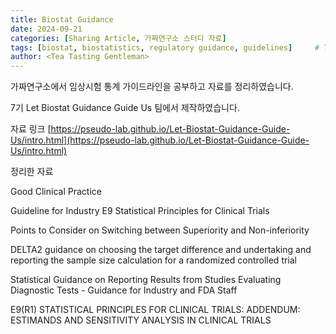 ```yaml
---
title: Biostat Guidance
date: 2024-09-21
categories: [Sharing Article, 가짜연구소 스터디 자료]
tags: [biostat, biostatistics, regulatory guidance, guidelines]     # TAG names should always be lowercase
author: <Tea Tasting Gentleman>
---
```

가짜연구소에서 임상시험 통계 가이드라인을 공부하고 자료를 정리하였습니다.

7기 Let Biostat Guidance Guide Us 팀에서 제작하였습니다.

자료 링크
[https://pseudo-lab.github.io/Let-Biostat-Guidance-Guide-Us/intro.html](https://pseudo-lab.github.io/Let-Biostat-Guidance-Guide-Us/intro.html)

정리한 자료

Good Clinical Practice

Guideline for Industry E9 Statistical Principles for Clinical Trials

Points to Consider on Switching between Superiority and Non-inferiority

DELTA2 guidance on choosing the target difference and undertaking and reporting the sample size calculation for a randomized controlled trial

Statistical Guidance on Reporting Results from Studies Evaluating Diagnostic Tests - Guidance for Industry and FDA Staff

E9(R1) STATISTICAL PRINCIPLES FOR CLINICAL TRIALS: ADDENDUM: ESTIMANDS AND SENSITIVITY ANALYSIS IN CLINICAL TRIALS


